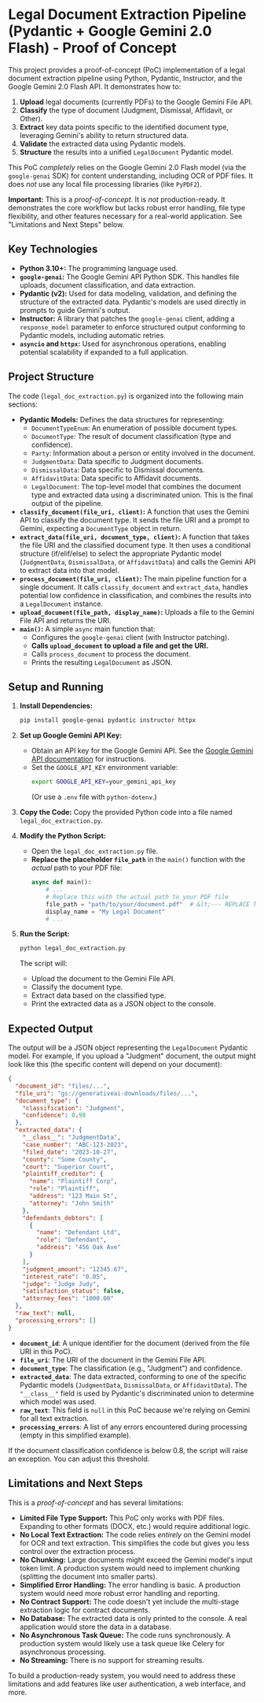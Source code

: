 # Legal Document Extraction Pipeline (Pydantic + Google Gemini 2.0 Flash) - Proof of Concept

This project provides a proof-of-concept (PoC) implementation of a legal document extraction pipeline using Python, Pydantic, Instructor, and the Google Gemini 2.0 Flash API.  It demonstrates how to:

1.  **Upload** legal documents (currently PDFs) to the Google Gemini File API.
2.  **Classify** the type of document (Judgment, Dismissal, Affidavit, or Other).
3.  **Extract** key data points specific to the identified document type, leveraging Gemini's ability to return structured data.
4.  **Validate** the extracted data using Pydantic models.
5.  **Structure** the results into a unified `LegalDocument` Pydantic model.

This PoC *completely* relies on the Google Gemini 2.0 Flash model (via the `google-genai` SDK) for content understanding, including OCR of PDF files.  It does *not* use any local file processing libraries (like `PyPDF2`).

**Important:** This is a *proof-of-concept*. It is *not* production-ready.  It demonstrates the core workflow but lacks robust error handling, file type flexibility, and other features necessary for a real-world application.  See "Limitations and Next Steps" below.

## Key Technologies

*   **Python 3.10+:** The programming language used.
*   **`google-genai`:** The Google Gemini API Python SDK. This handles file uploads, document classification, and data extraction.
*   **Pydantic (v2):**  Used for data modeling, validation, and defining the structure of the extracted data. Pydantic's models are used directly in prompts to guide Gemini's output.
*   **Instructor:** A library that patches the `google-genai` client, adding a `response_model` parameter to enforce structured output conforming to Pydantic models, including automatic retries.
*   **`asyncio` and `httpx`:** Used for asynchronous operations, enabling potential scalability if expanded to a full application.

## Project Structure

The code (`legal_doc_extraction.py`) is organized into the following main sections:

*   **Pydantic Models:** Defines the data structures for representing:
    *   `DocumentTypeEnum`: An enumeration of possible document types.
    *   `DocumentType`:  The result of document classification (type and confidence).
    *   `Party`:  Information about a person or entity involved in the document.
    *   `JudgmentData`:  Data specific to Judgment documents.
    *   `DismissalData`: Data specific to Dismissal documents.
    *   `AffidavitData`: Data specific to Affidavit documents.
    *   `LegalDocument`:  The top-level model that combines the document type and extracted data using a discriminated union.  This is the final output of the pipeline.
*   **`classify_document(file_uri, client)`:**  A function that uses the Gemini API to classify the document type.  It sends the file URI and a prompt to Gemini, expecting a `DocumentType` object in return.
*   **`extract_data(file_uri, document_type, client)`:**  A function that takes the file URI and the classified document type.  It then uses a conditional structure (if/elif/else) to select the appropriate Pydantic model (`JudgmentData`, `DismissalData`, or `AffidavitData`) and calls the Gemini API to extract data into that model.
*   **`process_document(file_uri, client)`:**  The main pipeline function for a single document. It calls `classify_document` and `extract_data`, handles potential low confidence in classification, and combines the results into a `LegalDocument` instance.
*   **`upload_document(file_path, display_name)`:** Uploads a file to the Gemini File API and returns the URI.
*   **`main()`:**  A simple `async` main function that:
    *   Configures the `google-genai` client (with Instructor patching).
    *   **Calls `upload_document` to upload a file and get the URI.**
    *   Calls `process_document` to process the document.
    *   Prints the resulting `LegalDocument` as JSON.

## Setup and Running

1.  **Install Dependencies:**

    ```bash
    pip install google-genai pydantic instructor httpx
    ```

2.  **Set up Google Gemini API Key:**

    *   Obtain an API key for the Google Gemini API. See the [Google Gemini API documentation](https://ai.google.dev/gemini-api/docs) for instructions.
    *   Set the `GOOGLE_API_KEY` environment variable:
        ```bash
        export GOOGLE_API_KEY=your_gemini_api_key
        ```
        (Or use a `.env` file with `python-dotenv`.)

3.  **Copy the Code:** Copy the provided Python code into a file named `legal_doc_extraction.py`.

4.  **Modify the Python Script:**

    *   Open the `legal_doc_extraction.py` file.
    *   **Replace the placeholder `file_path`** in the `main()` function with the *actual* path to your PDF file:
        ```python
        async def main():
            # ...
            # Replace this with the actual path to your PDF file
            file_path = "path/to/your/document.pdf"  # &lt;--- REPLACE THIS
            display_name = "My Legal Document"
            # ...
        ```

5.  **Run the Script:**

    ```bash
    python legal_doc_extraction.py
    ```

    The script will:

    *   Upload the document to the Gemini File API.
    *   Classify the document type.
    *   Extract data based on the classified type.
    *   Print the extracted data as a JSON object to the console.

## Expected Output

The output will be a JSON object representing the `LegalDocument` Pydantic model.  For example, if you upload a "Judgment" document, the output might look like this (the specific content will depend on your document):

```json
{
  "document_id": "files/...",
  "file_uri": "gs://generativeai-downloads/files/...",
  "document_type": {
    "classification": "Judgment",
    "confidence": 0.98
  },
  "extracted_data": {
    "__class__": "JudgmentData",
    "case_number": "ABC-123-2023",
    "filed_date": "2023-10-27",
    "county": "Some County",
    "court": "Superior Court",
    "plaintiff_creditor": {
      "name": "Plaintiff Corp",
      "role": "Plaintiff",
      "address": "123 Main St",
      "attorney": "John Smith"
    },
    "defendants_debtors": [
      {
        "name": "Defendant Ltd",
        "role": "Defendant",
        "address": "456 Oak Ave"
      }
    ],
    "judgment_amount": "12345.67",
    "interest_rate": "0.05",
    "judge": "Judge Judy",
    "satisfaction_status": false,
    "attorney_fees": "1000.00"
  },
  "raw_text": null,
  "processing_errors": []
}
```

*   **`document_id`**:  A unique identifier for the document (derived from the file URI in this PoC).
*   **`file_uri`**: The URI of the document in the Gemini File API.
*   **`document_type`**: The classification (e.g., "Judgment") and confidence.
*   **`extracted_data`**: The data extracted, conforming to one of the specific Pydantic models (`JudgmentData`, `DismissalData`, or `AffidavitData`).  The `"__class__"` field is used by Pydantic's discriminated union to determine which model was used.
*   **`raw_text`**:  This field is `null` in this PoC because we're relying on Gemini for all text extraction.
*   **`processing_errors`**:  A list of any errors encountered during processing (empty in this simplified example).

If the document classification confidence is below 0.8, the script will raise an exception.  You can adjust this threshold.

## Limitations and Next Steps

This is a *proof-of-concept* and has several limitations:

*   **Limited File Type Support:**  This PoC only works with PDF files.  Expanding to other formats (DOCX, etc.) would require additional logic.
*   **No Local Text Extraction:**  The code relies *entirely* on the Gemini model for OCR and text extraction.  This simplifies the code but gives you less control over the extraction process.
*   **No Chunking:**  Large documents might exceed the Gemini model's input token limit.  A production system would need to implement chunking (splitting the document into smaller parts).
*   **Simplified Error Handling:**  The error handling is basic.  A production system would need more robust error handling and reporting.
*   **No Contract Support:** The code doesn't yet include the multi-stage extraction logic for contract documents.
*   **No Database:**  The extracted data is only printed to the console. A real application would store the data in a database.
*   **No Asynchronous Task Queue:** The code runs synchronously.  A production system would likely use a task queue like Celery for asynchronous processing.
*   **No Streaming:** There is no support for streaming results.

To build a production-ready system, you would need to address these limitations and add features like user authentication, a web interface, and more.